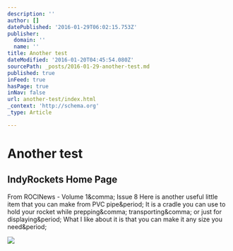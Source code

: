 ```yaml
---
description: ''
author: []
datePublished: '2016-01-29T06:02:15.753Z'
publisher:
  domain: ''
  name: ''
title: Another test
dateModified: '2016-01-20T04:45:54.080Z'
sourcePath: _posts/2016-01-29-another-test.md
published: true
inFeed: true
hasPage: true
inNav: false
url: another-test/index.html
_context: 'http://schema.org'
_type: Article

---
```

# Another test

<article style=""><h1>IndyRockets Home Page</h1><p>From ROCINews - Volume 1&amp;comma; Issue 8 Here is another useful little item that you can make from PVC pipe&amp;period; It is a cradle you can use to hold your rocket while prepping&amp;comma; transporting&amp;comma; or just for displaying&amp;period; What I like about it is that you can make it any size you need&amp;period;</p><img src="http://www.nws.noaa.gov/weather/images/fcicons/sn100.jpg" /></article>